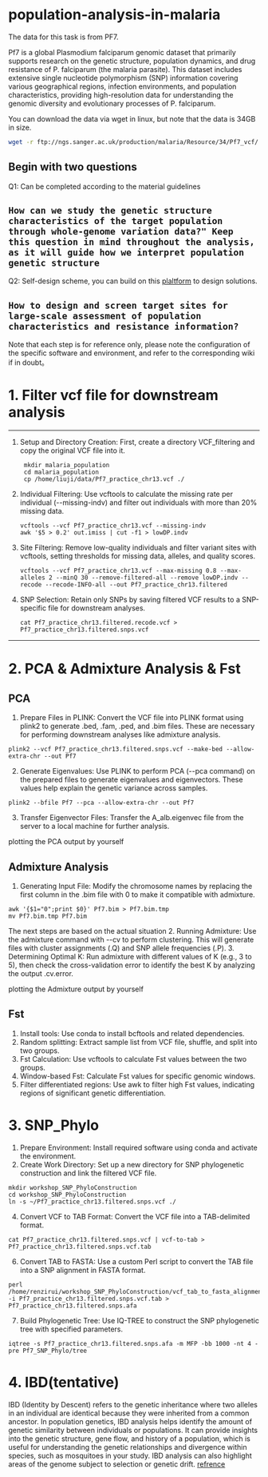 # population-analysis-in-malaria
The data for this task is from PF7.

Pf7 is a global Plasmodium falciparum genomic dataset that primarily supports research on the genetic structure, population dynamics, and drug resistance of P. falciparum (the malaria parasite). This dataset includes extensive single nucleotide polymorphism (SNP) information covering various geographical regions, infection environments, and population characteristics, providing high-resolution data for understanding the genomic diversity and evolutionary processes of P. falciparum.

You can download the data via wget in linux, but note that the data is 34GB in size.

```bash
wget -r ftp://ngs.sanger.ac.uk/production/malaria/Resource/34/Pf7_vcf/
```

## Begin with two questions
Q1: Can be completed according to the material guidelines

`How can we study the genetic structure characteristics of the target population through whole-genome variation data?" Keep this question in mind throughout the analysis, as it will guide how we interpret population genetic structure`
---
Q2: Self-design scheme, you can build on this [plaltform](https://en.mgi-tech.com/products/atoplex/) to design solutions.

`How to design and screen target sites for large-scale assessment of population characteristics and resistance information?`
---

Note that each step is for reference only, please note the configuration of the specific software and environment, and refer to the corresponding wiki if in doubt。

# 1. Filter vcf file for downstream analysis
---
1. Setup and Directory Creation: First, create a directory VCF_filtering and copy the original VCF file into it.
   ```
    mkdir malaria_population
    cd malaria_population
    cp /home/liuji/data/Pf7_practice_chr13.vcf ./

   ```


2. Individual Filtering: Use vcftools to calculate the missing rate per individual (--missing-indv) and filter out individuals with more than 20% missing data.
   ```
   vcftools --vcf Pf7_practice_chr13.vcf --missing-indv
   awk '$5 > 0.2' out.imiss | cut -f1 > lowDP.indv
   ```
3. Site Filtering: Remove low-quality individuals and filter variant sites with vcftools, setting thresholds for missing data, alleles, and quality scores.
   ```
   vcftools --vcf Pf7_practice_chr13.vcf --max-missing 0.8 --max-alleles 2 --minQ 30 --remove-filtered-all --remove lowDP.indv --recode --recode-INFO-all --out Pf7_practice_chr13.filtered
   ```
4. SNP Selection: Retain only SNPs by saving filtered VCF results to a SNP-specific file for downstream analyses.
   ```
   cat Pf7_practice_chr13.filtered.recode.vcf > Pf7_practice_chr13.filtered.snps.vcf
   ```

---

# 2. PCA & Admixture Analysis & Fst
  ## PCA
   1. Prepare Files in PLINK: Convert the VCF file into PLINK format using plink2 to generate .bed, .fam, .ped, and .bim files. These are necessary for performing downstream analyses like admixture analysis.
  ```
  plink2 --vcf Pf7_practice_chr13.filtered.snps.vcf --make-bed --allow-extra-chr --out Pf7
  ```
   2. Generate Eigenvalues: Use PLINK to perform PCA (--pca command) on the prepared files to generate eigenvalues and eigenvectors. These values help explain the genetic variance across samples.
  ```
  plink2 --bfile Pf7 --pca --allow-extra-chr --out Pf7 
  ```
3. Transfer Eigenvector Files: Transfer the A_alb.eigenvec file from the server to a local machine for further analysis.
   
  plotting the PCA output by yourself

  ## Admixture Analysis
  1. Generating Input File: Modify the chromosome names by replacing the first column in the .bim file with 0 to make it compatible with admixture.
  ```
  awk '{$1="0";print $0}' Pf7.bim > Pf7.bim.tmp
  mv Pf7.bim.tmp Pf7.bim
  ```
  The next steps are based on the actual situation
  2. Running Admixture: Use the admixture command with --cv to perform clustering. This will generate files with cluster assignments (.Q) and SNP allele frequencies (.P).
  3. Determining Optimal K: Run admixture with different values of K (e.g., 3 to 5), then check the cross-validation error to identify the best K by analyzing the output .cv.error.


  plotting the Admixture output by yourself

  ## Fst
  1. Install tools: Use conda to install bcftools and related dependencies.
  2. Random splitting: Extract sample list from VCF file, shuffle, and split into two groups.
  3. Fst Calculation: Use vcftools to calculate Fst values between the two groups.
  4. Window-based Fst: Calculate Fst values for specific genomic windows.
  5. Filter differentiated regions: Use awk to filter high Fst values, indicating regions of significant genetic differentiation.

# 3. SNP_Phylo
  1. Prepare Environment: Install required software using conda and activate the environment.
  2. Create Work Directory: Set up a new directory for SNP phylogenetic construction and link the filtered VCF file.
  ```
  mkdir workshop_SNP_PhyloConstruction
  cd workshop_SNP_PhyloConstruction
  ln -s ~/Pf7_practice_chr13.filtered.snps.vcf ./
  ```
  4. Convert VCF to TAB Format: Convert the VCF file into a TAB-delimited format.
  ```
  cat Pf7_practice_chr13.filtered.snps.vcf | vcf-to-tab > Pf7_practice_chr13.filtered.snps.vcf.tab
  ```
  6. Convert TAB to FASTA: Use a custom Perl script to convert the TAB file into a SNP alignment in FASTA format.
  ```
  perl /home/renzirui/workshop_SNP_PhyloConstruction/vcf_tab_to_fasta_alignment.pl -i Pf7_practice_chr13.filtered.snps.vcf.tab > Pf7_practice_chr13.filtered.snps.afa
  ```
  7. Build Phylogenetic Tree: Use IQ-TREE to construct the SNP phylogenetic tree with specified parameters.
  ```
  iqtree -s Pf7_practice_chr13.filtered.snps.afa -m MFP -bb 1000 -nt 4 -pre Pf7_SNP_Phylo/tree
  ```
 # 4. IBD(tentative)
 IBD (Identity by Descent) refers to the genetic inheritance where two alleles in an individual are identical because they were inherited from a common ancestor. In population genetics, IBD analysis helps identify the amount of genetic similarity between individuals or populations. It can provide insights into the genetic structure, gene flow, and history of a population, which is useful for understanding the genetic relationships and divergence within species, such as mosquitoes in your study. IBD analysis can also highlight areas of the genome subject to selection or genetic drift.
 [refrence](https://www.cog-genomics.org/plink2/ibd)

